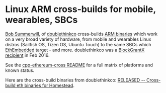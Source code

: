 Linux ARM cross-builds for mobile, wearables, SBCs
==================================================

[Bob Summerwill](http://bobsummerwill.com), of
[doublethinkco](http://doublethink.co) cross-builds [ARM
binaries](https://github.com/doublethinkco/webthree-umbrella-cross/releases)
which work on a very broad variety of hardware, from mobile and
wearables Linux distros (Sailfish OS, Tizen OS, Ubuntu Touch) to the
same SBCs which [EthEmbedded](http://ethembedded.com) target - and more.
doublethinkco was a [BlockGrantX
recipient](http://doublethink.co/2016/02/23/we-have-blockgrantx-funding/)
in Feb 2016.

See the [cpp-ethereum-cross
README](https://github.com/doublethinkco/cpp-ethereum-cross) for a full
matrix of platforms and known status.

Here are the cross-build binaries from doublethinkco: [RELEASED --
Cross-build eth binaries for
Homestead](http://doublethink.co/2016/03/07/released-cross-build-eth-binaries-for-homestead/).
